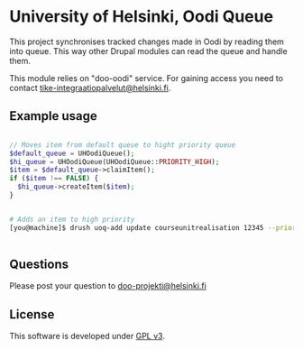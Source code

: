 # University of Helsinki, Oodi Queue

This project synchronises tracked changes made in Oodi by reading them into
queue. This way other Drupal modules can read the queue and handle them.

This module relies on "doo-oodi" service. For gaining access you need to contact
tike-integraatiopalvelut@helsinki.fi.

## Example usage

```php

// Moves item from default queue to hight priority queue
$default_queue = UHOodiQueue();
$hi_queue = UHOodiQueue(UHOodiQueue::PRIORITY_HIGH);
$item = $default_queue->claimItem();
if ($item !== FALSE) {
  $hi_queue->createItem($item);
}


```

```bash

# Adds an item to high priority
[you@machine]$ drush uoq-add update courseunitrealisation 12345 --priority=hi
 
```

## Questions
Please post your question to doo-projekti@helsinki.fi

## License
This software is developed under [GPL v3](LICENSE.txt).
